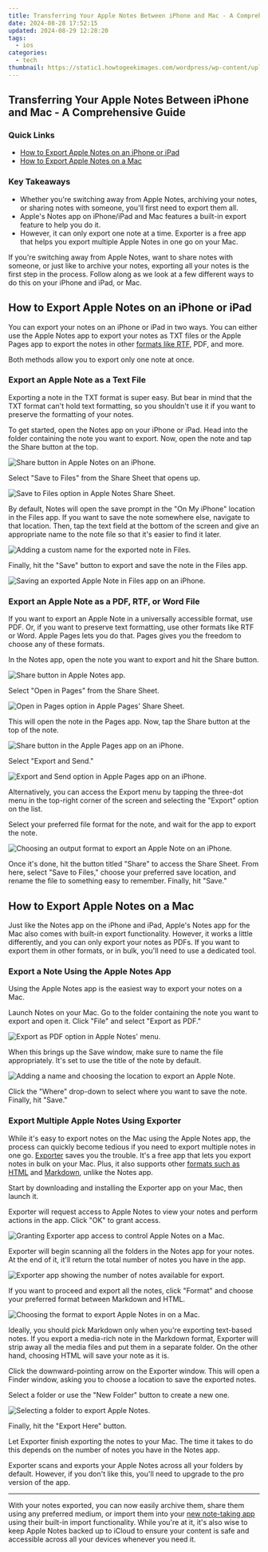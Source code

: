 ```yaml
---
title: Transferring Your Apple Notes Between iPhone and Mac - A Comprehensive Guide
date: 2024-08-28 17:52:15
updated: 2024-08-29 12:28:20
tags:
  - ios
categories:
  - tech
thumbnail: https://static1.howtogeekimages.com/wordpress/wp-content/uploads/2024/02/export-apple-notes-on-iphone-or-mac.jpg
---
```


## Transferring Your Apple Notes Between iPhone and Mac - A Comprehensive Guide

### Quick Links

* [How to Export Apple Notes on an iPhone or iPad](https://location-social.techidaily.com/in-2024-why-your-whatsapp-location-is-not-updating-and-how-to-fix-on-realme-11-proplus-drfone-by-drfone-virtual-android/)
* [How to Export Apple Notes on a Mac](https://extra-tips.techidaily.com/smiling-photos-and-videos-iphones/)

### Key Takeaways

* Whether you're switching away from Apple Notes, archiving your notes, or sharing notes with someone, you'll first need to export them all.
* Apple's Notes app on iPhone/iPad and Mac features a built-in export feature to help you do it.
* However, it can only export one note at a time. Exporter is a free app that helps you export multiple Apple Notes in one go on your Mac.

 If you're switching away from Apple Notes, want to share notes with someone, or just like to archive your notes, exporting all your notes is the first step in the process. Follow along as we look at a few different ways to do this on your iPhone and iPad, or Mac.

##  How to Export Apple Notes on an iPhone or iPad

 You can export your notes on an iPhone or iPad in two ways. You can either use the Apple Notes app to export your notes as TXT files or the Apple Pages app to export the notes in other [formats like RTF](https://some-approaches.techidaily.com/updated-transforming-creativity-into-a-sustainable-livelihood/), PDF, and more.

 Both methods allow you to export only one note at once.

###  Export an Apple Note as a Text File

 Exporting a note in the TXT format is super easy. But bear in mind that the TXT format can't hold text formatting, so you shouldn't use it if you want to preserve the formatting of your notes.

 To get started, open the Notes app on your iPhone or iPad. Head into the folder containing the note you want to export. Now, open the note and tap the Share button at the top.

![Share button in Apple Notes on an iPhone.](https://static1.howtogeekimages.com/wordpress/wp-content/uploads/2024/02/export-apple-notes-on-iphone-3.jpg) 

 Select "Save to Files" from the Share Sheet that opens up.

![Save to Files option in Apple Notes Share Sheet.](https://static1.howtogeekimages.com/wordpress/wp-content/uploads/2024/02/export-apple-notes-on-iphone-4.jpg) 

 By default, Notes will open the save prompt in the "On My iPhone" location in the Files app. If you want to save the note somewhere else, navigate to that location. Then, tap the text field at the bottom of the screen and give an appropriate name to the note file so that it's easier to find it later.

![Adding a custom name for the exported note in Files.](https://static1.howtogeekimages.com/wordpress/wp-content/uploads/2024/02/export-apple-notes-on-iphone-6.jpg) 

 Finally, hit the "Save" button to export and save the note in the Files app.

![Saving an exported Apple Note in Files app on an iPhone.](https://static1.howtogeekimages.com/wordpress/wp-content/uploads/2024/02/export-apple-notes-on-iphone-5.jpg) 

###  Export an Apple Note as a PDF, RTF, or Word File

 If you want to export an Apple Note in a universally accessible format, use PDF. Or, if you want to preserve text formatting, use other formats like RTF or Word. Apple Pages lets you do that. Pages gives you the freedom to choose any of these formats.

 In the Notes app, open the note you want to export and hit the Share button.

![Share button in Apple Notes app.](https://static1.howtogeekimages.com/wordpress/wp-content/uploads/2024/02/export-apple-notes-on-iphone-2-1.jpg) 

 Select "Open in Pages" from the Share Sheet.

![Open in Pages option in Apple Pages' Share Sheet.](https://static1.howtogeekimages.com/wordpress/wp-content/uploads/2024/02/export-apple-notes-on-iphone-2.jpg) 

 This will open the note in the Pages app. Now, tap the Share button at the top of the note.

![Share button in the Apple Pages app on an iPhone.](https://static1.howtogeekimages.com/wordpress/wp-content/uploads/2024/02/export-apple-notes-on-iphone-7x.jpg) 

 Select "Export and Send."

![Export and Send option in Apple Pages app on an iPhone.](https://static1.howtogeekimages.com/wordpress/wp-content/uploads/2024/02/export-apple-notes-on-iphone-8.jpg) 

 Alternatively, you can access the Export menu by tapping the three-dot menu in the top-right corner of the screen and selecting the "Export" option on the list.

 Select your preferred file format for the note, and wait for the app to export the note.

![Choosing an output format to export an Apple Note on an iPhone.](https://static1.howtogeekimages.com/wordpress/wp-content/uploads/2024/02/export-apple-notes-on-iphone-9.jpg) 

 Once it's done, hit the button titled "Share" to access the Share Sheet. From here, select "Save to Files," choose your preferred save location, and rename the file to something easy to remember. Finally, hit "Save."

##  How to Export Apple Notes on a Mac

 Just like the Notes app on the iPhone and iPad, Apple's Notes app for the Mac also comes with built-in export functionality. However, it works a little differently, and you can only export your notes as PDFs. If you want to export them in other formats, or in bulk, you'll need to use a dedicated tool.

###  Export a Note Using the Apple Notes App

 Using the Apple Notes app is the easiest way to export your notes on a Mac.

 Launch Notes on your Mac. Go to the folder containing the note you want to export and open it. Click "File" and select "Export as PDF."

![Export as PDF option in Apple Notes' menu.](https://static1.howtogeekimages.com/wordpress/wp-content/uploads/2024/02/export-apple-notes-on-mac-5-1.jpg) 

 When this brings up the Save window, make sure to name the file appropriately. It's set to use the title of the note by default.

![Adding a name and choosing the location to export an Apple Note.](https://static1.howtogeekimages.com/wordpress/wp-content/uploads/2024/02/export-apple-notes-on-mac-6-1.jpg) 

 Click the "Where" drop-down to select where you want to save the note. Finally, hit "Save."

###  Export Multiple Apple Notes Using Exporter

 While it's easy to export notes on the Mac using the Apple Notes app, the process can quickly become tedious if you need to export multiple notes in one go. [Exporter](https://apps.apple.com/us/app/exporter/id1099120373) saves you the trouble. It's a free app that lets you export notes in bulk on your Mac. Plus, it also supports other [formats such as HTML](https://review-topics.techidaily.com/possible-solutions-to-restore-deleted-call-logs-from-infinix-smart-7-hd-by-fonelab-android-recover-call-logs/) and [Markdown](https://blog-min.techidaily.com/5-ways-to-move-contacts-from-nokia-c12-plus-to-iphone-131415-drfone-by-drfone-transfer-from-android-transfer-from-android/), unlike the Notes app.

 Start by downloading and installing the Exporter app on your Mac, then launch it.

 Exporter will request access to Apple Notes to view your notes and perform actions in the app. Click "OK" to grant access.

![Granting Exporter app access to control Apple Notes on a Mac.](https://static1.howtogeekimages.com/wordpress/wp-content/uploads/2024/02/export-apple-notes-on-mac-1-1.jpg) 

 Exporter will begin scanning all the folders in the Notes app for your notes. At the end of it, it'll return the total number of notes you have in the app.

![Exporter app showing the number of notes available for export.](https://static1.howtogeekimages.com/wordpress/wp-content/uploads/2024/02/export-apple-notes-on-mac-3.jpg) 

 If you want to proceed and export all the notes, click "Format" and choose your preferred format between Markdown and HTML.

![Choosing the format to export Apple Notes in on a Mac.](https://static1.howtogeekimages.com/wordpress/wp-content/uploads/2024/02/export-apple-notes-on-mac-7.jpg) 

 Ideally, you should pick Markdown only when you're exporting text-based notes. If you export a media-rich note in the Markdown format, Exporter will strip away all the media files and put them in a separate folder. On the other hand, choosing HTML will save your note as it is.

 Click the downward-pointing arrow on the Exporter window. This will open a Finder window, asking you to choose a location to save the exported notes.

 Select a folder or use the "New Folder" button to create a new one.

![Selecting a folder to export Apple Notes.](https://static1.howtogeekimages.com/wordpress/wp-content/uploads/2024/02/export-apple-notes-on-mac-4-1.jpg) 

 Finally, hit the "Export Here" button.

 Let Exporter finish exporting the notes to your Mac. The time it takes to do this depends on the number of notes you have in the Notes app.

 Exporter scans and exports your Apple Notes across all your folders by default. However, if you don't like this, you'll need to upgrade to the pro version of the app.

---

 With your notes exported, you can now easily archive them, share them using any preferred medium, or import them into your [new note-taking app](https://ai-voice-clone.techidaily.com/new-in-2024-easy-tutorial-how-to-record-and-send-talking-emoji-for-iphone/) using their built-in import functionality. While you're at it, it's also wise to keep Apple Notes backed up to iCloud to ensure your content is safe and accessible across all your devices whenever you need it.

<ins class="adsbygoogle"
     style="display:block"
     data-ad-format="autorelaxed"
     data-ad-client="ca-pub-7571918770474297"
     data-ad-slot="1223367746"></ins>



<ins class="adsbygoogle"
     style="display:block"
     data-ad-client="ca-pub-7571918770474297"
     data-ad-slot="8358498916"
     data-ad-format="auto"
     data-full-width-responsive="true"></ins>
